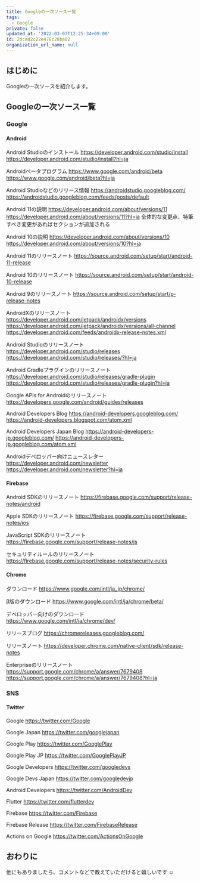 ```yaml
---
title: Googleの一次ソース一覧
tags:
  - Google
private: false
updated_at: '2022-03-07T12:25:34+09:00'
id: 2dcad2c22e478c28ba82
organization_url_name: null
---
```

## はじめに

Googleの一次ソースを紹介します。

## Googleの一次ソース一覧

### Google

#### Android

Android Studioのインストール
https://developer.android.com/studio/install
https://developer.android.com/studio/install?hl=ja

Androidベータプログラム
https://www.google.com/android/beta
https://www.google.com/android/beta?hl=ja

Android Studioなどのリリース情報
https://androidstudio.googleblog.com/
https://androidstudio.googleblog.com/feeds/posts/default

Android 11の説明
https://developer.android.com/about/versions/11
https://developer.android.com/about/versions/11?hl=ja
全体的な変更点、特筆すべき変更があればセクションが追加される

Android 10の説明
https://developer.android.com/about/versions/10
https://developer.android.com/about/versions/10?hl=ja

Android 11のリリースノート
https://source.android.com/setup/start/android-11-release

Android 10のリリースノート
https://source.android.com/setup/start/android-10-release

Android 9のリリースノート
https://source.android.com/setup/start/p-release-notes

AndroidXのリリースノート
https://developer.android.com/jetpack/androidx/versions
https://developer.android.com/jetpack/androidx/versions/all-channel
https://developer.android.com/feeds/androidx-release-notes.xml

Android Studioのリリースノート
https://developer.android.com/studio/releases
https://developer.android.com/studio/releases/?hl=ja

Android Gradleプラグインのリリースノート
https://developer.android.com/studio/releases/gradle-plugin
https://developer.android.com/studio/releases/gradle-plugin?hl=ja

Google APIs for Androidのリリースノート
https://developers.google.com/android/guides/releases

Android Developers Blog
https://android-developers.googleblog.com/
https://android-developers.blogspot.com/atom.xml

Android Developers Japan Blog
https://android-developers-jp.googleblog.com/
https://android-developers-jp.googleblog.com/atom.xml

Androidデベロッパー向けニュースレター
https://developer.android.com/newsletter
https://developer.android.com/newsletter?hl=ja

#### Firebase

Android SDKのリリースノート
https://firebase.google.com/support/release-notes/android

Apple SDKのリリースノート
https://firebase.google.com/support/release-notes/ios

JavaScript SDKのリリースノート
https://firebase.google.com/support/release-notes/js

セキュリティルールのリリースノート
https://firebase.google.com/support/release-notes/security-rules

#### Chrome

ダウンロード
https://www.google.com/intl/ja_jp/chrome/

β版のダウンロード
https://www.google.com/intl/ja/chrome/beta/

デベロッパー向けのダウンロード
https://www.google.com/intl/ja/chrome/dev/

リリースブログ
https://chromereleases.googleblog.com/

リリースノート
https://developer.chrome.com/native-client/sdk/release-notes

Enterpriseのリリースノート
https://support.google.com/chrome/a/answer/7679408
https://support.google.com/chrome/a/answer/7679408?hl=ja

### SNS

#### Twitter

Google
https://twitter.com/Google

Google Japan
https://twitter.com/googlejapan

Google Play
https://twitter.com/GooglePlay

Google Play JP
https://twitter.com/GooglePlayJP

Google Developers
https://twitter.com/googledevs

Google Devs Japan
https://twitter.com/googledevjp


Android Developers
https://twitter.com/AndroidDev

Flutter
https://twitter.com/flutterdev

Firebase
https://twitter.com/Firebase

Firebase Release
https://twitter.com/FirebaseRelease

Actions on Google
https://twitter.com/ActionsOnGoogle

## おわりに

他にもありましたら、コメントなどで教えていただけると嬉しいです :relaxed:
